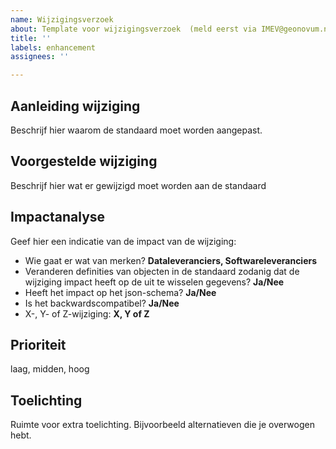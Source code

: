```yaml
---
name: Wijzigingsverzoek
about: Template voor wijzigingsverzoek  (meld eerst via IMEV@geonovum.nl)
title: ''
labels: enhancement
assignees: ''

---
```


## Aanleiding wijziging
Beschrijf hier waarom de standaard moet worden aangepast.

## Voorgestelde wijziging
Beschrijf hier wat er gewijzigd moet worden aan de standaard

## Impactanalyse
Geef hier een indicatie van de impact van de wijziging:
- Wie gaat er wat van merken? **Dataleveranciers, Softwareleveranciers**
- Veranderen definities van objecten in de standaard zodanig dat de wijziging impact heeft op de uit te wisselen gegevens? **Ja/Nee**
- Heeft het impact op het json-schema? **Ja/Nee**
- Is het backwardscompatibel? **Ja/Nee**
- X-, Y- of Z-wijziging: **X, Y of Z**

## Prioriteit
laag, midden, hoog

## Toelichting
Ruimte voor extra toelichting. Bijvoorbeeld alternatieven die je overwogen hebt.
